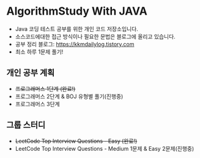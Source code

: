 # AlgorithmStudy With JAVA
- Java 코딩 테스트 공부를 위한 개인 코드 저장소입니다.
- 소스코드에대한 접근 방식이나 필요한 문법은 블로그에 올리고 있습니다. 
- 공부 정리 블로그: https://kkmdailylog.tistory.com
- 최소 하루 1문제 풀기!

## 개인 공부 계획
- ~~프로그래머스 1단계 (완료!)~~
- 프로그래머스 2단계 & BOJ 유형별 풀기(진행중)
- 프로그래머스 3단계

## 그룹 스터디
- ~~LeetCode Top Interview Questions - Easy (완료!)~~
- LeetCode Top Interview Questions - Medium 1문제 & Easy 2문제(진행중)
